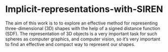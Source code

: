 # Implicit-representations-with-SIREN

The aim of this work is to  to explore an effective method for representing three-dimensional (3D) shapes with the help of a signed distance function (SDF). The representation of 3D objects is a very important task for such spheres as computer graphics, and computer vision, so it’s very important to find an effective and compact way to represent our shapes.
